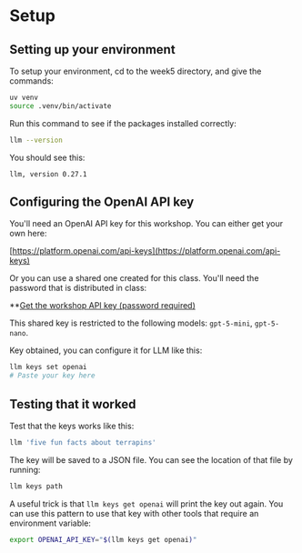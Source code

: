 # Setup

## Setting up your environment

To setup your environment, cd to the week5 directory, and give the commands:


```bash
uv venv
source .venv/bin/activate
```

Run this command to see if the packages installed correctly:

```bash
llm --version
```
You should see this:
```
llm, version 0.27.1
```

## Configuring the OpenAI API key

You'll need an OpenAI API key for this workshop. You can either get your own here:

[https://platform.openai.com/api-keys](https://platform.openai.com/api-keys)

Or you can use a shared one created for this class. You'll need the password that is distributed in class:

**[Get the workshop API key (password required)](https://tools.simonwillison.net/encrypt#zHanbpCyyYjp8EoUZAtjyakfBbuX/GszQaNoadiKi9VubDT9eLjIAei1w4f4vP+SF9UgxZ70gp4izV2YZZikz1Oz9GNfJM65sfP6omtm5/i/sDdvEzA3j6SWjx1yW+Iw1MzjIeVQk6TNTrVGpGdRKA6OuT+P3CLkWzuWxwOsL+5U5gqA9QxKS9KBANrxwfWfjO9yjNpkuVhgbOuqIZtIBqGcH2yIzT3Bunk1DSNaEGM6jWog4PKuXXm5x3lZJdps4pWoVFlnr/Y5dQfPUZETNw==)

This shared key is restricted to the following models: `gpt-5-mini`, `gpt-5-nano`.

Key obtained, you can configure it for LLM like this:

```bash
llm keys set openai
# Paste your key here
```

## Testing that it worked

Test that the keys works like this:
```bash
llm 'five fun facts about terrapins'
```
The key will be saved to a JSON file. You can see the location of that file by running:
```bash
llm keys path
```

A useful trick is that `llm keys get openai` will print the key out again. You can use this pattern to use that key with other tools that require an environment variable:

```bash
export OPENAI_API_KEY="$(llm keys get openai)"
```
